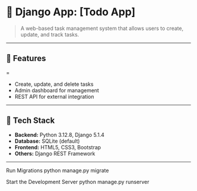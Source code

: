 # 🐍 Django App: [Todo App]

> A web-based task management system that allows users to create, update, and track tasks.

---

## 🚀 Features
=
- Create, update, and delete tasks
- Admin dashboard for management
- REST API for external integration

---

## 🧰 Tech Stack

- **Backend:** Python 3.12.8, Django 5.1.4
- **Database:** SQLite (default)
- **Frontend:** HTML5, CSS3, Bootstrap
- **Others:** Django REST Framework

---

Run Migrations
python manage.py migrate

Start the Development Server
python manage.py runserver

